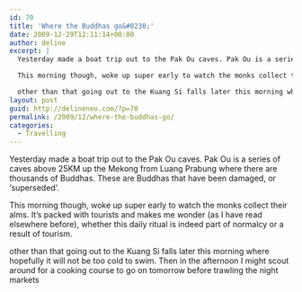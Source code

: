 ```yaml
---
id: 70
title: 'Where the Buddhas go&#8230;'
date: 2009-12-29T12:11:14+00:00
author: deline
excerpt: |
  Yesterday made a boat trip out to the Pak Ou caves. Pak Ou is a series of caves above 25KM up the Mekong from Luang Prabung where there are thousands of Buddhas. These are Buddhas that have been damaged, or 'superseded'.

  This morning though, woke up super early to watch the monks collect their alms. It's packed with tourists and makes me wonder (as I have read elsewhere before), whether this daily ritual is indeed part of normalcy or a result of tourism.

  other than that going out to the Kuang Si falls later this morning where hopefully it will not be too cold to swim. Then in the afternoon I might scout around for a cooking course to go on tomorrow before trawling the night markets
layout: post
guid: http://delineneo.com/?p=70
permalink: /2009/12/where-the-buddhas-go/
categories:
  - Travelling
---
```

Yesterday made a boat trip out to the Pak Ou caves. Pak Ou is a series of caves above 25KM up the Mekong from Luang Prabung where there are thousands of Buddhas. These are Buddhas that have been damaged, or &#8216;superseded&#8217;.

This morning though, woke up super early to watch the monks collect their alms. It&#8217;s packed with tourists and makes me wonder (as I have read elsewhere before), whether this daily ritual is indeed part of normalcy or a result of tourism.

other than that going out to the Kuang Si falls later this morning where hopefully it will not be too cold to swim. Then in the afternoon I might scout around for a cooking course to go on tomorrow before trawling the night markets
